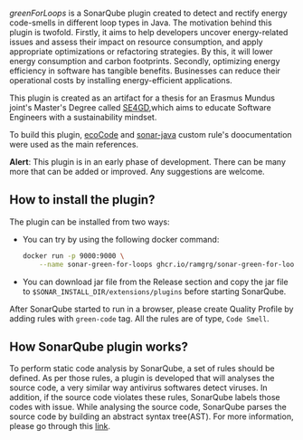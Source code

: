 _greenForLoops_ is a SonarQube plugin created to detect and rectify energy code-smells in different loop types in Java. The motivation behind this plugin is twofold. Firstly, it aims to help developers uncover energy-related issues and assess their impact on resource consumption, and apply appropriate optimizations or refactoring strategies. By this, it will lower energy consumption and carbon footprints. Secondly, optimizing energy efficiency in software has tangible benefits. Businesses can reduce their operational costs by installing energy-efficient applications.

This plugin is created as an artifact for a thesis for an Erasmus Mundus joint's Master's Degree called [SE4GD](https://se4gd.lutsoftware.com),which aims to educate Software Engineers with a sustainability mindset.

To build this plugin, [ecoCode](https://github.com/green-code-initiative/ecoCode) and [sonar-java](https://github.com/SonarSource/sonar-java/blob/master/docs/CUSTOM_RULES_101.md) custom rule's doocumentation were used as the main references.

**Alert**: This plugin is in an early phase of development. There can be many more that can be added or improved. Any suggestions are welcome.


How to install the plugin?
--------------------------

The plugin can be installed from two ways:
- You can try by using the following docker command:
  ```sh
  docker run -p 9000:9000 \
      --name sonar-green-for-loops ghcr.io/ramgrg/sonar-green-for-loops:latest
  ```
- You can download jar file from the Release section and copy the jar file to `$SONAR_INSTALL_DIR/extensions/plugins` before starting SonarQube.

After SonarQube started to run in a browser, please create Quality Profile by adding rules with `green-code` tag. All the rules are of type, `Code Smell`.


How SonarQube plugin works?
--------------------------
To perform static code analysis by SonarQube, a set of rules should be defined. As per those rules, a plugin is developed that will analyses the source code, a very similar way antivirus softwares detect viruses. In addition, if the source code violates these rules, SonarQube labels those codes with issue.
While analysing the source code, SonarQube parses the source code by building an abstract syntax tree(AST). For more information, please go through this [link](https://docs.sonarqube.org/latest/extension-guide/adding-coding-rules/).


